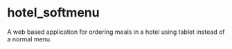 # hotel_softmenu
A web based application for ordering meals in a hotel using tablet instead of a normal menu. 

